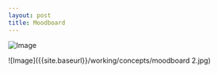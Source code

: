 ```yaml
---
layout: post
title: Moodboard
---
```

![Image]({{site.baseurl}}/working/concepts/moodboard.jpg)

![Image]({{site.baseurl}}/working/concepts/moodboard 2.jpg)
